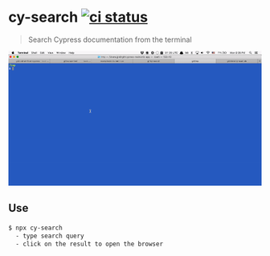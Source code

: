 # cy-search [![ci status][ci image]][ci url]
> Search Cypress documentation from the terminal

![cy-search in action](images/cy-search.gif)

## Use

```shell
$ npx cy-search
  - type search query
  - click on the result to open the browser
```

[ci image]: https://github.com/bahmutov/cy-search/workflows/ci/badge.svg?branch=main
[ci url]: https://github.com/bahmutov/cy-search/actions
